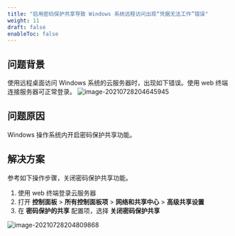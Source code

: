 ```yaml
---
title: "启用密码保护共享导致 Windows 系统远程访问出现“凭据无法工作”错误"
weight: 11
draft: false
enableToc: false
---
```


## 问题背景
使用远程桌面访问 Windows 系统的云服务器时，出现如下错误。使用 web 终端连接服务器可正常登录。
![image-20210728204645945](../../../_images/win_not_work.png)

## 问题原因
Windows 操作系统内开启密码保护共享功能。

## 解决方案
参考如下操作步骤，关闭密码保护共享功能。

1. 使用 web 终端登录云服务器
2. 打开 **控制面板** > **所有控制面板项** > **网络和共享中心** > **高级共享设置**
3. 在 **密码保护的共享** 配置项，选择 **关闭密码保护共享** 

![image-20210728204809868](../../../_images/win_not_work2.png)
